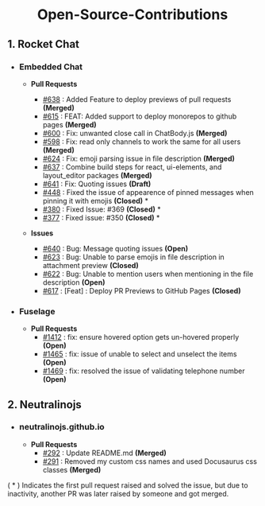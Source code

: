 <h1 align="center">Open-Source-Contributions</h1>

## 1. Rocket Chat
  - ### Embedded Chat
      - **Pull Requests**
        - [#638](https://github.com/RocketChat/EmbeddedChat/pull/638) : Added Feature to deploy previews of pull requests **(Merged)**
        - [#615](https://github.com/RocketChat/EmbeddedChat/pull/615) : FEAT: Added support to deploy monorepos to github pages **(Merged)**
        - [#600](https://github.com/RocketChat/EmbeddedChat/pull/600) : Fix: unwanted close call in ChatBody.js **(Merged)**
        - [#598](https://github.com/RocketChat/EmbeddedChat/pull/598) : Fix: read only channels to work the same for all users **(Merged)**
        - [#624](https://github.com/RocketChat/EmbeddedChat/pull/624) : Fix: emoji parsing issue in file description **(Merged)**
        - [#637](https://github.com/RocketChat/EmbeddedChat/pull/637) : Combine build steps for react, ui-elements, and layout_editor packages **(Merged)**
        - [#641](https://github.com/RocketChat/EmbeddedChat/pull/641) : Fix: Quoting issues **(Draft)** 
        - [#448](https://github.com/RocketChat/EmbeddedChat/pull/448) : Fixed the issue of appearence of pinned messages when pinning it with emojis **(Closed)** *
        - [#380](https://github.com/RocketChat/EmbeddedChat/pull/380) : Fixed Issue: #369 **(Closed)** *
        - [#377](https://github.com/RocketChat/EmbeddedChat/pull/377) : Fixed issue: #350 **(Closed)** *

      - **Issues**
        - [#640](https://github.com/RocketChat/EmbeddedChat/issues/640) : Bug: Message quoting issues **(Open)**
        - [#623](https://github.com/RocketChat/EmbeddedChat/issues/623) : Bug: Unable to parse emojis in file description in attachment preview **(Closed)**
        - [#622](https://github.com/RocketChat/EmbeddedChat/issues/622) : Bug: Unable to mention users when mentioning in the file description **(Open)**
        - [#617](https://github.com/RocketChat/EmbeddedChat/issues/617) : [Feat] : Deploy PR Previews to GitHub Pages **(Closed)**
       
  - ### Fuselage
      - **Pull Requests**
        - [#1412](https://github.com/RocketChat/fuselage/pull/1412) : fix: ensure hovered option gets un-hovered properly **(Open)**
        - [#1465](https://github.com/RocketChat/fuselage/pull/1465) : fix: issue of unable to select and unselect the items **(Open)**
        - [#1469](https://github.com/RocketChat/fuselage/pull/1469) : fix: resolved the issue of validating telephone number **(Open)**

## 2. Neutralinojs 
  - ### neutralinojs.github.io
      - **Pull Requests**
        - [#292](https://github.com/neutralinojs/neutralinojs.github.io/pull/292) : Update README.md **(Merged)**
        - [#291](https://github.com/neutralinojs/neutralinojs.github.io/pull/291) : Removed my custom css names and used Docusaurus css classes **(Merged)**

( * ) Indicates the first pull request raised and solved the issue, but due to inactivity, another PR was later raised by someone and got merged.

